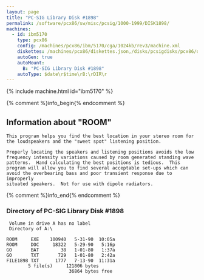 ```yaml
---
layout: page
title: "PC-SIG Library Disk #1898"
permalink: /software/pcx86/sw/misc/pcsig/1000-1999/DISK1898/
machines:
  - id: ibm5170
    type: pcx86
    config: /machines/pcx86/ibm/5170/cga/1024kb/rev3/machine.xml
    diskettes: /machines/pcx86/diskettes.json,/disks/pcsigdisks/pcx86/diskettes.json
    autoGen: true
    autoMount:
      B: "PC-SIG Library Disk #1898"
    autoType: $date\r$time\rB:\rDIR\r
---
```


{% include machine.html id="ibm5170" %}

{% comment %}info_begin{% endcomment %}

## Information about "ROOM"

    This program helps you find the best location in your stereo room for
    the loudspeakers and the "sweet spot" listening position.
    
    Properly locating the speakers and listening positions avoids the low
    frequency intensity variations caused by room generated standing wave
    patterns.  Hand calculating the best positions is tedious.  This
    program will allow you to find several acceptable set-ups which can
    avoid the overbearing bass and poor transient response due to improperly
    situated speakers.  Not for use with dipole radiators.
{% comment %}info_end{% endcomment %}


### Directory of PC-SIG Library Disk #1898

     Volume in drive A has no label
     Directory of A:\

    ROOM     EXE    100940   5-31-90  10:05a
    ROOM     DOC     18322   5-29-90   5:16p
    GO       BAT        38   1-01-80   1:37a
    GO       TXT       729   1-01-80   2:42a
    FILE1898 TXT      1777   7-13-90  11:31a
            5 file(s)     121806 bytes
                           36864 bytes free
